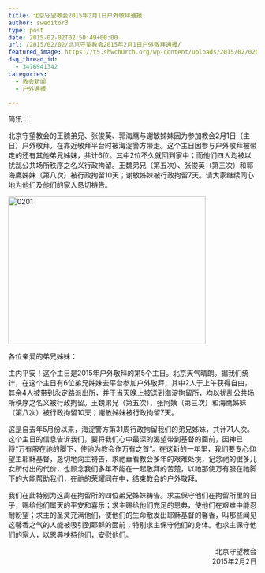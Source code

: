 ```yaml
---
title: 北京守望教会2015年2月1日户外敬拜通报
author: sweditor3
type: post
date: 2015-02-02T02:50:49+00:00
url: /2015/02/02/北京守望教会2015年2月1日户外敬拜通报/
featured_image: https://t5.shwchurch.org/wp-content/uploads/2015/02/0201-400x288.jpg
dsq_thread_id:
  - 3476941342
categories:
  - 教会新闻
  - 户外通报

---
```

简讯：
  
北京守望教会的王魏弟兄、张俊英、郭海鹰与谢敏姊妹因为参加教会2月1日（主日）户外敬拜，在靠近敬拜平台时被海淀警方带走。这个主日因参与户外敬拜被带走的还有其他弟兄姊妹，共计6位。其中2位不久就回到家中；而他们四人均被以扰乱公共场所秩序之名义行政拘留。王魏弟兄（第五次）、张俊英（第三次）和郭海鹰姊妹（第八次）被行政拘留10天；谢敏姊妹被行政拘留7天。请大家继续同心地为他们及他们的家人恳切祷告。<!--more-->

[<img class="aligncenter size-full wp-image-12146" src="http://t5.shwchurch.org/wp-content/uploads/2015/02/0201.jpg" alt="0201" width="400" height="300" />][1]

各位亲爱的弟兄姊妹：

主内平安！这个主日是2015年户外敬拜的第5个主日。北京天气晴朗。据我们统计，在这个主日有6位弟兄姊妹去平台参加户外敬拜，其中2人于上午获得自由，其余4人被带到永定路派出所，并于当天晚上被送到海淀拘留所，均以扰乱公共场所秩序之名义被行政拘留。王魏弟兄（第五次）、张阿姨（第三次）和海鹰姊妹（第八次）被行政拘留10天；谢敏姊妹被行政拘留7天。

这是自去年5月份以来，海淀警方第31周行政拘留我们的弟兄姊妹，共计71人次。这个主日的信息告诉我们，要将我们心中最深的渴望带到基督的面前，因神已将“万有服在祂的脚下，使祂为教会作万有之首”。在这新的一年里，我们要专心仰望主耶稣基督，恳切地向主祷告，求祂垂看教会多年的艰难处境，记念祂的很多儿女所付出的代价，也顾念我们多年不能在一起敬拜的苦楚，以祂那使万有服在祂脚下的大能帮助我们，在祂的荣耀同在中，结束教会的户外敬拜。

我们在此特别为这周在拘留所的四位弟兄姊妹祷告。求主保守他们在拘留所里的日子，赐给他们属天的平安和喜乐；求主赐给他们充足的恩典，使他们在艰难中能忍耐盼望；求主的圣灵充满他们，使他们的生命散发出耶稣基督的馨香，叫那些闻见这馨香之气的人能被吸引到耶稣的面前；特别求主保守他们的身体。也求主保守他们的家人，以恩典扶持他们，安慰他们。

<p style="text-align: right;">
  北京守望教会<br /> 2015年2月2日
</p>

&nbsp;

 [1]: http://t5.shwchurch.org/wp-content/uploads/2015/02/0201.jpg